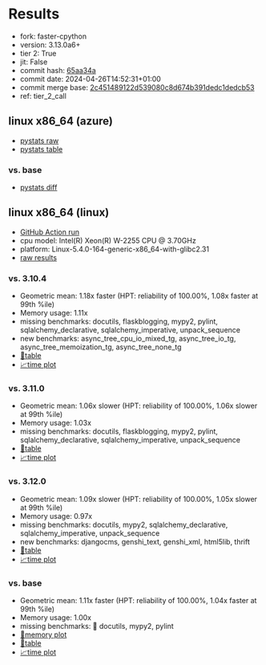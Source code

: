 # Results

- fork: faster-cpython
- version: 3.13.0a6+
- tier 2: True
- jit: False
- commit hash: [65aa34a](https://github.com/faster%2dcpython/cpython/commit/65aa34a)
- commit date: 2024-04-26T14:52:31+01:00
- commit merge base: [2c451489122d539080c8d674b391dedc1dedcb53](https://github.com/faster%2dcpython/cpython/commit/2c451489122d539080c8d674b391dedc1dedcb53)
- ref: tier_2_call

## linux x86_64 (azure)

- [pystats raw](bm-20240426-azure-x86_64-faster%252dcpython-tier_2_call-3.13.0a6%2B-65aa34a-pystats.json)
- [pystats table](bm-20240426-azure-x86_64-faster%252dcpython-tier_2_call-3.13.0a6%2B-65aa34a-pystats.md)

### vs. base

- [pystats diff](bm-20240426-azure-x86_64-faster%252dcpython-tier_2_call-3.13.0a6%2B-65aa34a-pystats-vs-base.md)

## linux x86_64 (linux)

- [GitHub Action run](https://github.com/faster-cpython/benchmarking/actions/runs/8859351404)
- cpu model: Intel(R) Xeon(R) W-2255 CPU @ 3.70GHz
- platform: Linux-5.4.0-164-generic-x86_64-with-glibc2.31
- [raw results](bm-20240426-linux-x86_64-faster%252dcpython-tier_2_call-3.13.0a6%2B-65aa34a.json)

### vs. 3.10.4

- Geometric mean: 1.18x faster (HPT: reliability of 100.00%, 1.08x faster at 99th %ile)
- Memory usage: 1.11x
- missing benchmarks: docutils, flaskblogging, mypy2, pylint, sqlalchemy_declarative, sqlalchemy_imperative, unpack_sequence
- new benchmarks: async_tree_cpu_io_mixed_tg, async_tree_io_tg, async_tree_memoization_tg, async_tree_none_tg
- [📄table](bm-20240426-linux-x86_64-faster%252dcpython-tier_2_call-3.13.0a6%2B-65aa34a-vs-3.10.4.md)
- [📈time plot](bm-20240426-linux-x86_64-faster%252dcpython-tier_2_call-3.13.0a6%2B-65aa34a-vs-3.10.4.png)

### vs. 3.11.0

- Geometric mean: 1.06x slower (HPT: reliability of 100.00%, 1.06x slower at 99th %ile)
- Memory usage: 1.03x
- missing benchmarks: docutils, flaskblogging, mypy2, pylint, sqlalchemy_declarative, sqlalchemy_imperative, unpack_sequence
- [📄table](bm-20240426-linux-x86_64-faster%252dcpython-tier_2_call-3.13.0a6%2B-65aa34a-vs-3.11.0.md)
- [📈time plot](bm-20240426-linux-x86_64-faster%252dcpython-tier_2_call-3.13.0a6%2B-65aa34a-vs-3.11.0.png)

### vs. 3.12.0

- Geometric mean: 1.09x slower (HPT: reliability of 100.00%, 1.05x slower at 99th %ile)
- Memory usage: 0.97x
- missing benchmarks: docutils, mypy2, sqlalchemy_declarative, sqlalchemy_imperative, unpack_sequence
- new benchmarks: djangocms, genshi_text, genshi_xml, html5lib, thrift
- [📄table](bm-20240426-linux-x86_64-faster%252dcpython-tier_2_call-3.13.0a6%2B-65aa34a-vs-3.12.0.md)
- [📈time plot](bm-20240426-linux-x86_64-faster%252dcpython-tier_2_call-3.13.0a6%2B-65aa34a-vs-3.12.0.png)

### vs. base

- Geometric mean: 1.11x faster (HPT: reliability of 100.00%, 1.04x faster at 99th %ile)
- Memory usage: 1.00x
- missing benchmarks: 🔴 docutils, mypy2, pylint
- [🧠memory plot](bm-20240426-linux-x86_64-faster%252dcpython-tier_2_call-3.13.0a6%2B-65aa34a-vs-base-mem.png)
- [📄table](bm-20240426-linux-x86_64-faster%252dcpython-tier_2_call-3.13.0a6%2B-65aa34a-vs-base.md)
- [📈time plot](bm-20240426-linux-x86_64-faster%252dcpython-tier_2_call-3.13.0a6%2B-65aa34a-vs-base.png)

